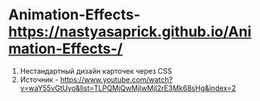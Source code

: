 # Animation-Effects- https://nastyasaprick.github.io/Animation-Effects-/
1. Нестандартный дизайн карточек через CSS 
2. Источник - https://www.youtube.com/watch?v=waY55vGtUyo&list=TLPQMjQwMjIwMjI2rE3Mk68sHg&index=2
